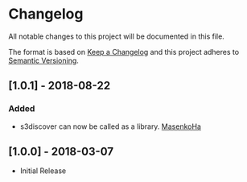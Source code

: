 # Changelog
All notable changes to this project will be documented in this file.

The format is based on [Keep a Changelog](http://keepachangelog.com/en/1.0.0/)
and this project adheres to [Semantic Versioning](http://semver.org/spec/v2.0.0.html).

## [1.0.1] - 2018-08-22

### Added
- s3discover can now be called as a library. [MasenkoHa](https://github.com/MasenkoHa)

## [1.0.0] - 2018-03-07
- Initial Release
